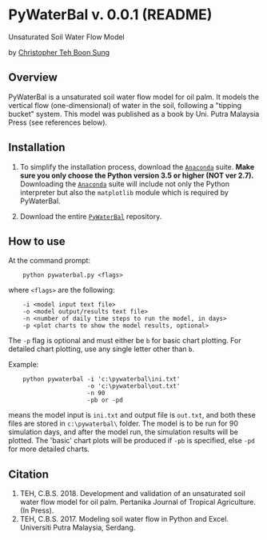 # PyWaterBal v. 0.0.1 (README)

Unsaturated Soil Water Flow Model

by [Christopher Teh Boon Sung](http://www.christopherteh.com)

## Overview

PyWaterBal is a unsaturated soil water flow model for oil palm. It models the vertical flow (one-dimensional) of water in the soil, following a "tipping bucket" system. This model was published as a book by Uni. Putra Malaysia Press (see references below).



## Installation

1. To simplify the installation process, download the [`Anaconda`](https://www.anaconda.com/download/) suite. **Make sure you only choose the Python version 3.5 or higher (NOT ver 2.7).** Downloading the [`Anaconda`](https://www.anaconda.com/download/) suite will include not only the Python interpreter but also the `matplotlib` module which is required by PyWaterBal.

1. Download the entire [`PyWaterBal`](https://github.com/cbsteh/PyWaterBal/archive/master.zip) repository.

## How to use

At the command prompt:

```text
    python pywaterbal.py <flags>
```

where `<flags>` are the following:

```text
    -i <model input text file>
    -o <model output/results text file>
    -n <number of daily time steps to run the model, in days>
    -p <plot charts to show the model results, optional>
```

The `-p` flag is optional and must either be `b` for basic chart plotting. For detailed chart plotting, use any single letter other than `b`.

Example:

```text
    python pywaterbal -i 'c:\pywaterbal\ini.txt'
                      -o 'c:\pywaterbal\out.txt'
                      -n 90
                      -pb or -pd
```

means the model input is `ini.txt` and output file is `out.txt`, and both these files are stored in `c:\pywaterbal\` folder. The model is to be run for 90 simulation days, and after the model run, the simulation results will be plotted. The 'basic' chart plots will be produced if `-pb` is specified, else `-pd` for more detailed charts.

## Citation

1.	TEH, C.B.S. 2018. Development and validation of an unsaturated soil water flow model for oil palm. Pertanika Journal of Tropical Agriculture. (In Press).
1. TEH, C.B.S. 2017. Modeling soil water flow in Python and Excel. Universiti Putra Malaysia, Serdang.

